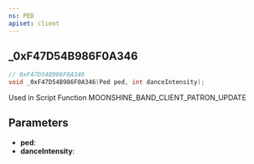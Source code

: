 ```yaml
---
ns: PED
apiset: client
---
```

## _0xF47D54B986F0A346

```c
// 0xF47D54B986F0A346
void _0xF47D54B986F0A346(Ped ped, int danceIntensity);
```

Used in Script Function MOONSHINE_BAND_CLIENT_PATRON_UPDATE

## Parameters
* **ped**:
* **danceIntensity**: